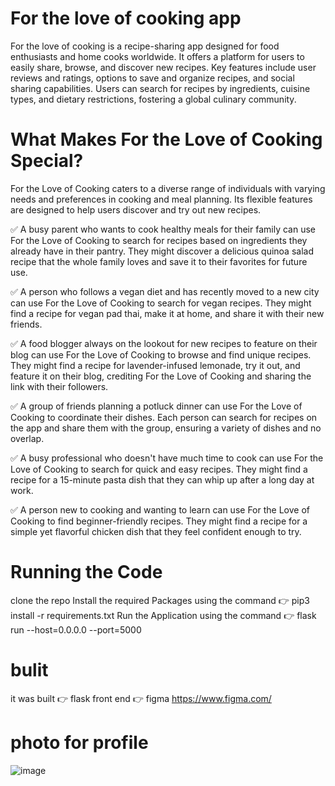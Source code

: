 # For the love of cooking app

For the love of cooking is a recipe-sharing app designed for food enthusiasts and home cooks worldwide. It offers a platform for users to easily share, browse, and discover new recipes. Key features include user reviews and ratings, options to save and organize recipes, and social sharing capabilities. Users can search for recipes by ingredients, cuisine types, and dietary restrictions, fostering a global culinary community.

# What Makes For the Love of Cooking Special?
For the Love of Cooking caters to a diverse range of individuals with varying needs and preferences in cooking and meal planning. Its flexible features are designed to help users discover and try out new recipes.

✅ A busy parent who wants to cook healthy meals for their family can use For the Love of Cooking to search for recipes based on ingredients they already have in their pantry. They might discover a delicious quinoa salad recipe that the whole family loves and save it to their favorites for future use.

✅ A person who follows a vegan diet and has recently moved to a new city can use For the Love of Cooking to search for vegan recipes. They might find a recipe for vegan pad thai, make it at home, and share it with their new friends.

✅ A food blogger always on the lookout for new recipes to feature on their blog can use For the Love of Cooking to browse and find unique recipes. They might find a recipe for lavender-infused lemonade, try it out, and feature it on their blog, crediting For the Love of Cooking and sharing the link with their followers.

✅ A group of friends planning a potluck dinner can use For the Love of Cooking to coordinate their dishes. Each person can search for recipes on the app and share them with the group, ensuring a variety of dishes and no overlap.

✅ A busy professional who doesn't have much time to cook can use For the Love of Cooking to search for quick and easy recipes. They might find a recipe for a 15-minute pasta dish that they can whip up after a long day at work.

✅ A person new to cooking and wanting to learn can use For the Love of Cooking to find beginner-friendly recipes. They might find a recipe for a simple yet flavorful chicken dish that they feel confident enough to try.

# Running the Code
clone the repo
Install the required Packages using the command 👉 pip3 install -r requirements.txt
Run the Application using the command 👉 flask run --host=0.0.0.0 --port=5000

# bulit
it was built 👉 flask 
front end 👉 figma https://www.figma.com/

# photo for profile 
![image](https://github.com/AbdallahHesham00/For-the-llove-of-cooking/assets/162747903/93c27b20-dcb5-4285-abca-a7bde41833ad)
